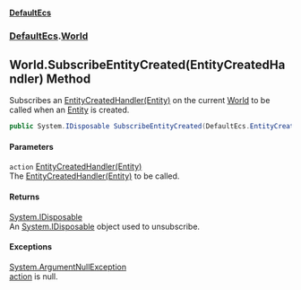 #### [DefaultEcs](DefaultEcs.md 'DefaultEcs')
### [DefaultEcs](DefaultEcs.md#DefaultEcs 'DefaultEcs').[World](World.md 'DefaultEcs.World')
## World.SubscribeEntityCreated(EntityCreatedHandler) Method
Subscribes an [EntityCreatedHandler(Entity)](EntityCreatedHandler(Entity).md 'DefaultEcs.EntityCreatedHandler(DefaultEcs.Entity)') on the current [World](World.md 'DefaultEcs.World') to be called when an [Entity](Entity.md 'DefaultEcs.Entity') is created.  
```csharp
public System.IDisposable SubscribeEntityCreated(DefaultEcs.EntityCreatedHandler action);
```
#### Parameters
<a name='DefaultEcs_World_SubscribeEntityCreated(DefaultEcs_EntityCreatedHandler)_action'></a>
`action` [EntityCreatedHandler(Entity)](EntityCreatedHandler(Entity).md 'DefaultEcs.EntityCreatedHandler(DefaultEcs.Entity)')  
The [EntityCreatedHandler(Entity)](EntityCreatedHandler(Entity).md 'DefaultEcs.EntityCreatedHandler(DefaultEcs.Entity)') to be called.
  
#### Returns
[System.IDisposable](https://docs.microsoft.com/en-us/dotnet/api/System.IDisposable 'System.IDisposable')  
An [System.IDisposable](https://docs.microsoft.com/en-us/dotnet/api/System.IDisposable 'System.IDisposable') object used to unsubscribe.
#### Exceptions
[System.ArgumentNullException](https://docs.microsoft.com/en-us/dotnet/api/System.ArgumentNullException 'System.ArgumentNullException')  
[action](World_SubscribeEntityCreated(EntityCreatedHandler).md#DefaultEcs_World_SubscribeEntityCreated(DefaultEcs_EntityCreatedHandler)_action 'DefaultEcs.World.SubscribeEntityCreated(DefaultEcs.EntityCreatedHandler).action') is null.
